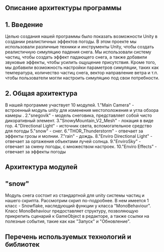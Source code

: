 ## Описание архитектуры программы
## 1. Введение 
Целью создания нашей программы было показать возможности Unity в создании реалистичных эффектов погоды. В этом проекте мы использовали различные техники и инструменты Unity, чтобы создать реалистичную симуляцию падения снега. Мы использовали систему частиц, чтобы создать эффект падающего снега, а также добавили звуковые эффекты, чтобы усилить ощущение присутствия. Кроме того, мы добавили возможность настройки параметров симуляции, таких как температура, количество частиц снега, вектор направление ветра и т.п. чтобы пользователи могли настроить симуляцию под свои потребности.
## 2. Общая архитектура
В нашей программе участвует 10 модулей. 
1."Main Camera" - встроенный модуль unity для изменения местоположения и угла обзора камеры .
2."snegovik" - модель снеговика, представляет собой чисто дикоративный элемент.
3."SnowyMountain_V2_Mesh" - локация в виде гор.
4."Directional Light" - источник света, вспомогательное средство для погоды
5."snow" - снег.
6."THOR_Thunderstorm" - отвечает за эффекты грозы и молнии.
7."rain" - дождь.
8."Enviro Directional Light" - отвечает за ортажения объектами лучей солнца.
9."EnviroSky" - отвечает за смену погоды, с множеством настроек.
10."Enviro Effects" - отвечает за эффекты погоды
## Архитектура модулей
## "snow"
Модуль снега состоит из стандартной для unity системы частиц и нашего скрипта. 
Рассмотрим скрип по-подробнее.
В нем имеется 1 класс - Snowflake, наследующий функции у класса "MonoBehaviour". Класс MonoBehaviour предоставляет структуру, позволяющую прикрепить сценарий к GameObject в редакторе, а также ссылки на полезные события, такие как как "Запуск" и "Обновление".
 
## Перечень используемых технологий и библиотек
